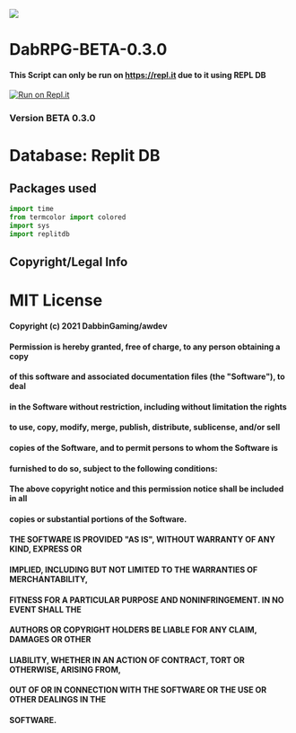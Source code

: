 <img src ="https://camo.githubusercontent.com/ee22c1d26ef748a961ce08234e36d71dfc1b61867ad57e5262e0cfce7dbdadb1/68747470733a2f2f6d656469612e646973636f72646170702e6e65742f6174746163686d656e74732f3737373237323534303633363131393034312f3830333332393238333339363733303937302f4461625f5250475f322e706e673f77696474683d333639266865696768743d333639"></img>

# DabRPG-BETA-0.3.0
#### This Script can only be run on https://repl.it due to it using REPL DB
[![Run on Repl.it](https://repl.it/badge/github/Dabbin-Gamings-Dev-Team/DabRPG)](https://repl.it/github/Dabbin-Gamings-Dev-Team/DabRPG)
### Version BETA 0.3.0
# Database: Replit DB
## Packages used 

```python
import time
from termcolor import colored
import sys
import replitdb
```

## Copyright/Legal Info
# MIT License

#### Copyright (c) 2021 DabbinGaming/awdev

#### Permission is hereby granted, free of charge, to any person obtaining a copy
#### of this software and associated documentation files (the "Software"), to deal
#### in the Software without restriction, including without limitation the rights
#### to use, copy, modify, merge, publish, distribute, sublicense, and/or sell
#### copies of the Software, and to permit persons to whom the Software is
#### furnished to do so, subject to the following conditions:

#### The above copyright notice and this permission notice shall be included in all
#### copies or substantial portions of the Software.

#### THE SOFTWARE IS PROVIDED "AS IS", WITHOUT WARRANTY OF ANY KIND, EXPRESS OR
#### IMPLIED, INCLUDING BUT NOT LIMITED TO THE WARRANTIES OF MERCHANTABILITY,
#### FITNESS FOR A PARTICULAR PURPOSE AND NONINFRINGEMENT. IN NO EVENT SHALL THE
#### AUTHORS OR COPYRIGHT HOLDERS BE LIABLE FOR ANY CLAIM, DAMAGES OR OTHER
#### LIABILITY, WHETHER IN AN ACTION OF CONTRACT, TORT OR OTHERWISE, ARISING FROM,
#### OUT OF OR IN CONNECTION WITH THE SOFTWARE OR THE USE OR OTHER DEALINGS IN THE
#### SOFTWARE.
